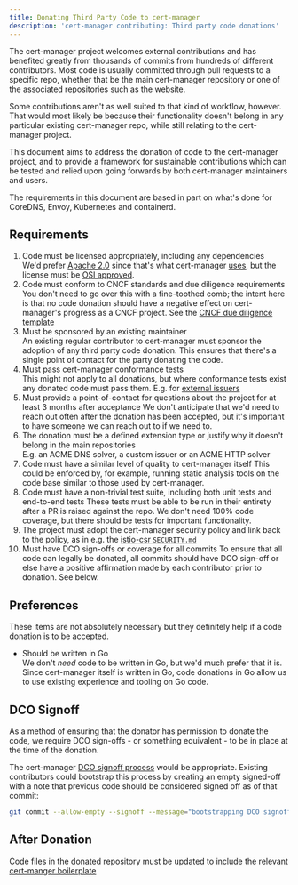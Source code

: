 ```yaml
---
title: Donating Third Party Code to cert-manager
description: 'cert-manager contributing: Third party code donations'
---
```


The cert-manager project welcomes external contributions and has benefited greatly from thousands
of commits from hundreds of different contributors. Most code is usually committed through pull
requests to a specific repo, whether that be the main cert-manager repository or one of the associated
repositories such as the website.

Some contributions aren't as well suited to that kind of workflow, however. That would most likely
be because their functionality doesn't belong in any particular existing cert-manager repo, while still
relating to the cert-manager project.

This document aims to address the donation of code to the cert-manager project, and to provide a
framework for sustainable contributions which can be tested and relied upon going forwards by both
cert-manager maintainers and users.

The requirements in this document are based in part on what's done for CoreDNS, Envoy, Kubernetes
and containerd.

## Requirements

1.  Code must be licensed appropriately, including any dependencies   
    We'd prefer [Apache 2.0](https://tldrlegal.com/license/apache-license-2.0-(apache-2.0)) since that's
    what cert-manager [uses](https://github.com/cert-manager/cert-manager/blob/master/LICENSE), but the
    license must be [OSI approved](https://opensource.org/licenses).
2.  Code must conform to CNCF standards and due diligence requirements   
    You don't need to go over this with a fine-toothed comb; the intent here is that no code donation
    should have a negative effect on cert-manager's progress as a CNCF project. See the
    [CNCF due diligence template](https://github.com/cncf/toc/blob/main/process/dd-review-template.md)
3.  Must be sponsored by an existing maintainer   
    An existing regular contributor to cert-manager must sponsor the adoption of any third party code
    donation. This ensures that there's a single point of contact for the party donating the code.
4.  Must pass cert-manager conformance tests   
    This might not apply to all donations, but where conformance tests exist any donated code must
    pass them. E.g. for [external issuers](https://github.com/cert-manager/cert-manager/blob/dffbf391dbb0fc6c1cfea62e561a9c6f54362ab0/test/e2e/suite/conformance/certificates/external/external.go#L41-L62)
5.  Must provide a point-of-contact for questions about the project for at least 3 months after acceptance
    We don't anticipate that we'd need to reach out often after the donation has been accepted,
    but it's important to have someone we can reach out to if we need to.
6.  The donation must be a defined extension type or justify why it doesn't belong in the main repositories   
    E.g. an ACME DNS solver, a custom issuer or an ACME HTTP solver
7.  Code must have a similar level of quality to cert-manager itself
    This could be enforced by, for example, running static analysis tools on the code base similar to
    those used by cert-manager.
8.  Code must have a non-trivial test suite, including both unit tests and end-to-end tests
    These tests must be able to be run in their entirety after a PR is raised against the repo. We don't
    need 100% code coverage, but there should be tests for important functionality.
9.  The project must adopt the cert-manager security policy and link back to the policy, as in e.g.
    the [istio-csr `SECURITY.md`](https://github.com/cert-manager/istio-csr/blob/master/SECURITY.md)
10. Must have DCO sign-offs or coverage for all commits
    To ensure that all code can legally be donated, all commits should have DCO sign-off or else have
    a positive affirmation made by each contributor prior to donation. See below.

## Preferences

These items are not absolutely necessary but they definitely help if a code donation is to be accepted.

- Should be written in Go   
  We don't _need_ code to be written in Go, but we'd much prefer that it is. Since cert-manager itself
  is written in Go, code donations in Go allow us to use existing experience and tooling on Go code.

## DCO Signoff

As a method of ensuring that the donator has permission to donate the code, we require DCO sign-offs -
or something equivalent - to be in place at the time of the donation.

The cert-manager [DCO signoff process](https://cert-manager.io/docs/contributing/sign-off/)
would be appropriate. Existing contributors could bootstrap this process by creating an empty signed-off
with a note that previous code should be considered signed off as of that commit:

```bash
git commit --allow-empty --signoff --message="bootstrapping DCO signoff for past commits"
```

## After Donation

Code files in the donated repository must be updated to include the relevant 
[cert-manger boilerplate](https://github.com/cert-manager/cert-manager/blob/master/hack/boilerplate/boilerplate.go.txt)